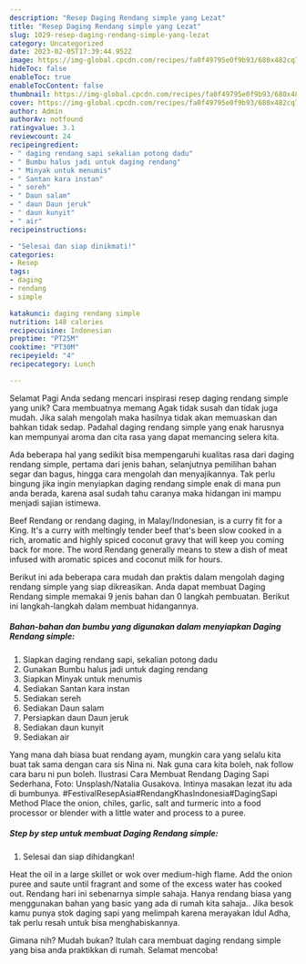 ```yaml
---
description: "Resep Daging Rendang simple yang Lezat"
title: "Resep Daging Rendang simple yang Lezat"
slug: 1029-resep-daging-rendang-simple-yang-lezat
category: Uncategorized
date: 2023-02-05T17:39:44.952Z
image: https://img-global.cpcdn.com/recipes/fa0f49795e0f9b93/680x482cq70/daging-rendang-simple-foto-resep-utama.jpg
hideToc: false
enableToc: true
enableTocContent: false
thumbnail: https://img-global.cpcdn.com/recipes/fa0f49795e0f9b93/680x482cq70/daging-rendang-simple-foto-resep-utama.jpg
cover: https://img-global.cpcdn.com/recipes/fa0f49795e0f9b93/680x482cq70/daging-rendang-simple-foto-resep-utama.jpg
author: Admin
authorAv: notfound
ratingvalue: 3.1
reviewcount: 24
recipeingredient:
- " daging rendang sapi sekalian potong dadu"
- " Bumbu halus jadi untuk daging rendang"
- " Minyak untuk menumis"
- " Santan kara instan"
- " sereh"
- " Daun salam"
- " daun Daun jeruk"
- " daun kunyit"
- " air"
recipeinstructions:

- "Selesai dan siap dinikmati!"
categories:
- Resep
tags:
- daging
- rendang
- simple

katakunci: daging rendang simple 
nutrition: 148 calories
recipecuisine: Indonesian
preptime: "PT25M"
cooktime: "PT30M"
recipeyield: "4"
recipecategory: Lunch

---
```



Selamat Pagi Anda sedang mencari inspirasi resep daging rendang simple yang unik? Cara membuatnya memang Agak tidak susah dan tidak juga mudah. Jika salah mengolah maka hasilnya tidak akan memuaskan dan bahkan tidak sedap. Padahal daging rendang simple yang enak harusnya kan mempunyai aroma dan cita rasa yang dapat memancing selera kita.


Ada beberapa hal yang sedikit bisa mempengaruhi kualitas rasa dari daging rendang simple, pertama dari jenis bahan, selanjutnya pemilihan bahan segar dan bagus, hingga cara mengolah dan menyajikannya. Tak perlu bingung jika ingin menyiapkan daging rendang simple enak di mana pun anda berada, karena asal sudah tahu caranya maka hidangan ini mampu menjadi sajian istimewa.

Beef Rendang or rendang daging, in Malay/Indonesian, is a curry fit for a King. It&#39;s a curry with meltingly tender beef that&#39;s been slow cooked in a rich, aromatic and highly spiced coconut gravy that will keep you coming back for more. The word Rendang generally means to stew a dish of meat infused with aromatic spices and coconut milk for hours.


Berikut ini ada beberapa cara mudah dan praktis dalam mengolah daging rendang simple yang siap dikreasikan. Anda dapat membuat Daging Rendang simple memakai 9 jenis bahan dan 0 langkah pembuatan. Berikut ini langkah-langkah dalam membuat hidangannya.

<!--inarticleads1-->

##### Bahan-bahan dan bumbu yang digunakan dalam menyiapkan Daging Rendang simple:

1. Siapkan  daging rendang sapi, sekalian potong dadu
1. Gunakan  Bumbu halus jadi untuk daging rendang
1. Siapkan  Minyak untuk menumis
1. Sediakan  Santan kara instan
1. Sediakan  sereh
1. Sediakan  Daun salam
1. Persiapkan  daun Daun jeruk
1. Sediakan  daun kunyit
1. Sediakan  air


Yang mana dah biasa buat rendang ayam, mungkin cara yang selalu kita buat tak sama dengan cara sis Nina ni. Nak guna cara kita boleh, nak follow cara baru ni pun boleh. Ilustrasi Cara Membuat Rendang Daging Sapi Sederhana, Foto: Unsplash/Natalia Gusakova. Intinya masakan lezat itu ada di bumbunya. #FestivalResepAsia#RendangKhasIndonesia#DagingSapi Method Place the onion, chiles, garlic, salt and turmeric into a food processor or blender with a little water and process to a puree. 

<!--inarticleads2-->

##### Step by step untuk membuat Daging Rendang simple:


1. Selesai dan siap dihidangkan!

Heat the oil in a large skillet or wok over medium-high flame. Add the onion puree and saute until fragrant and some of the excess water has cooked out. Rendang hari ini sebenarnya simple sahaja. Hanya rendang biasa yang menggunakan bahan yang basic yang ada di rumah kita sahaja.. Jika besok kamu punya stok daging sapi yang melimpah karena merayakan Idul Adha, tak perlu resah untuk bisa menghabiskannya. 

Gimana nih? Mudah bukan? Itulah cara membuat daging rendang simple yang bisa anda praktikkan di rumah. Selamat mencoba!

